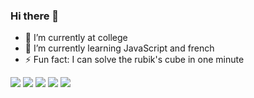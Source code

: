 ### Hi there 👋

- 🔭 I’m currently at college
- 🌱 I’m currently learning JavaScript and french
- ⚡ Fun fact: I can solve the rubik's cube in one minute



<div>
  <a href="https://instagram.com/robertogarrahan" target="_blank"><img src="https://img.shields.io/badge/-Instagram-%23E4405F?style=for-the-badge&logo=instagram&logoColor=white" target="_blank"></a>
 <a href="https://discord.gg/DJYsDeUDqz" target="_blank"><img src="https://img.shields.io/badge/Discord-7289DA?style=for-the-badge&logo=discord&logoColor=white" target="_blank"></a> 
  <a href = "mailto:robertogarrahan@gmail.com"><img src="https://img.shields.io/badge/-Gmail-%23333?style=for-the-badge&logo=gmail&logoColor=white" target="_blank"></a>
  <a href="https://www.linkedin.com/in/robertogarrahan" target="_blank"><img src="https://img.shields.io/badge/-LinkedIn-%230077B5?style=for-the-badge&logo=linkedin&logoColor=white" target="_blank"></a>
  <a href = "https://steamcommunity.com/id/roberto_go93/"><img src="https://img.shields.io/badge/Steam-000000?style=for-the-badge&logo=steam&logoColor=white" target="_blank"></a>
  
  

